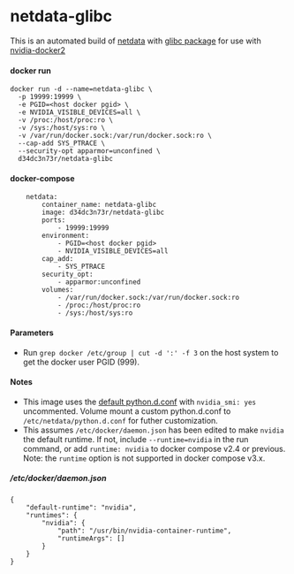 # netdata-glibc
This is an automated build of [netdata](https://github.com/netdata/netdata) with [glibc package](https://github.com/sgerrand/alpine-pkg-glibc) for use with [nvidia-docker2](https://github.com/NVIDIA/nvidia-docker)

#### docker run
```
docker run -d --name=netdata-glibc \
  -p 19999:19999 \
  -e PGID=<host docker pgid> \
  -e NVIDIA_VISIBLE_DEVICES=all \
  -v /proc:/host/proc:ro \
  -v /sys:/host/sys:ro \
  -v /var/run/docker.sock:/var/run/docker.sock:ro \
  --cap-add SYS_PTRACE \
  --security-opt apparmor=unconfined \
  d34dc3n73r/netdata-glibc
```  

#### docker-compose
```
    netdata:
        container_name: netdata-glibc
        image: d34dc3n73r/netdata-glibc
        ports:
            - 19999:19999
        environment:
            - PGID=<host docker pgid>
            - NVIDIA_VISIBLE_DEVICES=all
        cap_add:
            - SYS_PTRACE
        security_opt:
            - apparmor:unconfined
        volumes:
            - /var/run/docker.sock:/var/run/docker.sock:ro
            - /proc:/host/proc:ro
            - /sys:/host/sys:ro
```  

#### Parameters
 - Run `grep docker /etc/group | cut -d ':' -f 3` on the host system to get the docker user PGID (999).

#### Notes
 - This image uses the [default python.d.conf](https://github.com/netdata/netdata/blob/master/collectors/python.d.plugin/python.d.conf) with `nvidia_smi: yes` uncommented. Volume mount a custom python.d.conf to `/etc/netdata/python.d.conf` for futher customization. 
 - This assumes `/etc/docker/daemon.json` has been edited to make `nvidia` the default runtime. If not, include `--runtime=nvidia` in the run command, or add `runtime: nvidia` to docker compose v2.4 or previous. Note: the `runtime` option is not supported in docker compose v3.x.

##### /etc/docker/daemon.json
```
{
    "default-runtime": "nvidia",
    "runtimes": {
        "nvidia": {
            "path": "/usr/bin/nvidia-container-runtime",
            "runtimeArgs": []
        }
    }
}
```

